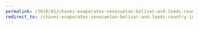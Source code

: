 ```yaml
---
permalink: /2010/01/chavez-evaporates-venezuelan-bolivar-and-leads-country-into-darkness/
redirect_to: /chavez-evaporates-venezuelan-bolivar-and-leads-country-into-darkness/
---
```

